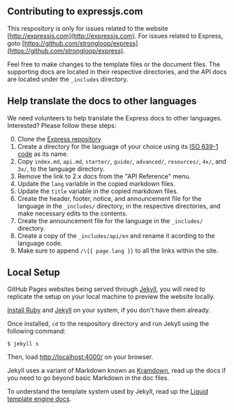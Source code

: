 ## Contributing to expressjs.com

This respository is only for issues related to the website [http://expressjs.com](http://expressjs.com). For issues related to Express, goto [https://github.com/strongloop/express](https://github.com/strongloop/express).

Feel free to make changes to the template files or the document files. The supporting docs are located in their respective directories, and the API docs are located under the `_includes` directory.

## Help translate the docs to other languages

We need volunteers to help translate the Express docs to other languages. Interested? Please follow these steps:

0. Clone the [Express repository](https://github.com/strongloop/expressjs.com)
1. Create a directory for the language of your choice using its [ISO 639-1 code](http://www.loc.gov/standards/iso639-2/php/code_list.php) as its name.
2. Copy `index.md`, `api.md`, `starter/`, `guide/`, `advanced/`, `resources/`, `4x/`, and `3x/`, to the language directory.
3. Remove the link to 2.x docs from the "API Reference" menu.
4. Update the `lang` variable in the copied markdown files.
5. Update the `title` variable in the copied markdown files.
6. Create the header, footer, notice, and announcement file for the language in the `_includes/` directory, in the respective directories, and make necessary edits to the contents.
7. Create the announcement file for the language in the `_includes/` directory.
8. Create a copy of the `_includes/api/en` and rename it acording to the language code.
9. Make sure to append `/\{{ page.lang }}` to all the links within the site.

## Local Setup

GitHub Pages websites being served through [Jekyll](http://jekyllrb.com/), you will need to replicate the setup on your local machine to preview the website locally.

[Install Ruby](https://www.ruby-lang.org/en/documentation/installation/) and [Jekyll](http://jekyllrb.com/docs/installation/) on your system, if you don't have them already.

Once installed, `cd` to the respository directory and run Jekyll using the following command:

```
$ jekyll s
```

Then, load [http://localhost:4000/](http://localhost:4000/) on your browser.

Jekyll uses a variant of Markdown known as [Kramdown](http://kramdown.gettalong.org/quickref.html), read up the docs if you need to go beyond basic Markdown in the doc files.

To understand the template system used by Jekyll, read up the [Liquid template engine docs](http://liquidmarkup.org/).

